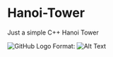 # Hanoi-Tower
Just a simple C++ Hanoi Tower

![GitHub Logo](/images/logo.png)
Format: ![Alt Text](url)
 
